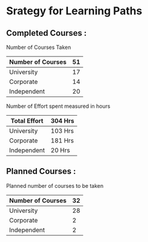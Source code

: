 # Srategy for Learning Paths

## Completed Courses : 

Number of Courses Taken 

| Number of Courses | 51 |
| --- | --- |
| University | 17 |
| Corporate | 14 |
| Independent | 20 |

Number of Effort spent measured in hours

| Total Effort | 304 Hrs |
| --- | --- |
| University | 103 Hrs |
| Corporate | 181 Hrs |
| Independent | 20 Hrs |

## Planned Courses : 

Planned number of courses to be taken

| Number of Courses | 32 |
| --- | --- |
| University | 28 |
| Corporate | 2 |
| Independent | 2 |
  
